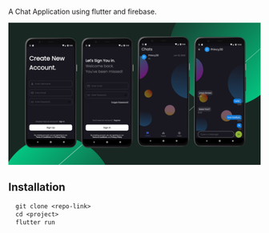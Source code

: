 
A Chat Application using flutter and firebase.



![image](https://github.com/Mohit-Gajjar/Flutter-chat-application/blob/master/assets/Untitled%20design%20(2).png?raw=true)


## Installation


```git
  git clone <repo-link>
  cd <project>
  flutter run
```
    
